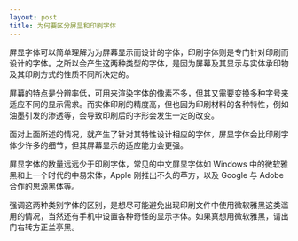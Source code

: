 ```yaml
---
layout: post
title: 为何要区分屏显和印刷字体
---
```

屏显字体可以简单理解为为屏幕显示而设计的字体，印刷字体则是专门针对印刷而设计的字体。之所以会产生这两种类型的字体，是因为屏幕及其显示与实体承印物及其印刷方式的性质不同所决定的。

屏幕的特点是分辨率低，可用来渲染字体的像素不多，但其又需要变换多种字号来适应不同的显示需求。而实体印刷的精度高，但也因为印刷材料的各种特性，例如油墨引发的渗透等，会导致印刷后的字形会发生一定的改变。

面对上面所述的情况，就产生了针对其特性设计相应的字体，屏显字体会比印刷字体少许多的细节，但其屏幕显示的适应能力会更强。

屏显字体的数量远远少于印刷字体，常见的中文屏显字体如 Windows 中的微软雅黑和上一个时代的中易宋体，Apple 刚推出不久的苹方，以及 Google 与 Adobe 合作的思源黑体等。

强调这两种类别字体的区别，是想尽可能避免出现印刷文件中使用微软雅黑这类滥用的情况，当然还有手机中设置各种奇怪的显示字体。如果真想用微软雅黑，请出门右转方正兰亭黑。
